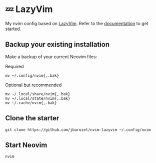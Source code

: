 # 💤 LazyVim

My nvim config based on [LazyVim](https://github.com/LazyVim/LazyVim).
Refer to the [documentation](https://lazyvim.github.io/installation) to get started.

## Backup your existing installation

Make a backup of your current Neovim files:

Required

```shell
mv ~/.config/nvim{,.bak}
```

Optional but recommended

```shell
mv ~/.local/share/nvim{,.bak}
mv ~/.local/state/nvim{,.bak}
mv ~/.cache/nvim{,.bak}
```

## Clone the starter

```shell
git clone https://github.com/jbarozet/nvim-lazyvim ~/.config/nvim
```

## Start Neovim

```shell
nvim
```
